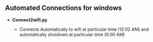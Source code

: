 ## Automated Connections for windows

- **Connect2wifi.py**

  - Connects Automatically to wifi at particular time (12:02 AM) and automatically shutdown at particular time (6:00 AM)
